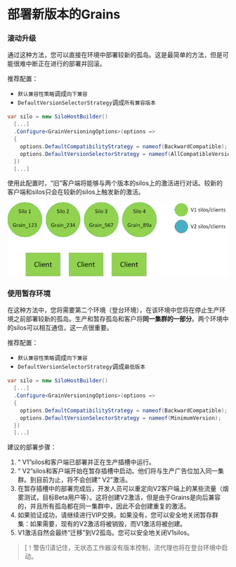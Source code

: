 # 部署新版本的Grains

### 滚动升级

通过这种方法，您可以直接在环境中部署较新的孤岛。这是最简单的方法，但是可能很难中断正在进行的部署并回滚。

推荐配置：

-   `默认兼容性策略`调成`向下兼容`
-   `DefaultVersionSelectorStrategy`调成`所有兼容版本`

```csharp
var silo = new SiloHostBuilder()
  [...]
  .Configure<GrainVersioningOptions>(options => 
  {
    options.DefaultCompatibilityStrategy = nameof(BackwardCompatible);
    options.DefaultVersionSelectorStrategy = nameof(AllCompatibleVersions);
  })
  [...]
```

使用此配置时，“旧”客户端将能够与两个版本的silos上的激活进行对话。较新的客户端和silos只会在较新的silos上触发新的激活。

![Rolling gif](rolling.gif)

### 使用暂存环境

在这种方法中，您将需要第二个环境（登台环境），在该环境中您将在停止生产环境之前部署较新的孤岛。生产和暂存孤岛和客户将**同一集群的一部分**。两个环境中的silos可以相互通信，这一点很重要。

推荐配置：

-   `默认兼容性策略`调成`向下兼容`
-   `DefaultVersionSelectorStrategy`调成`最低版本`

```csharp
var silo = new SiloHostBuilder()
  [...]
  .Configure<GrainVersioningOptions>(options => 
  {
    options.DefaultCompatibilityStrategy = nameof(BackwardCompatible);
    options.DefaultVersionSelectorStrategy = nameof(MinimumVersion);
  })
  [...]
```

建议的部署步骤：

1.  “ V1”silos和客户端已部署并正在生产插槽中运行。
2.  “ V2”silos和客户端开始在暂存插槽中启动。他们将与生​​产广告位加入同一集群。到目前为止，将不会创建“ V2”激活。
3.  在暂存插槽中的部署完成后，开发人员可以重定向V2客户端上的某些流量（烟雾测试，目标Beta用户等）。这将创建V2激活，但是由于Grains是向后兼容的，并且所有孤岛都在同一集群中，因此不会创建重复的激活。
4.  如果验证成功，请继续进行VIP交换。如果没有，您可以安全地关闭暂存群集：如果需要，现有的V2激活将被销毁，而V1激活将被创建。
5.  V1激活自然会最终“迁移”到V2孤岛。您可以安全地关闭V1silos。

> [！警告!]请记住，无状态工作器没有版本控制，流代理也将在登台环境中启动。
